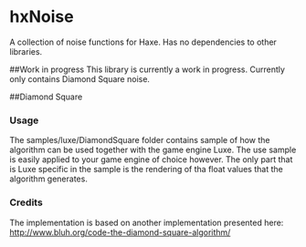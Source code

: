 # hxNoise
A collection of noise functions for Haxe. Has no dependencies to other libraries. 

##Work in progress
This library is currently a work in progress. Currently only contains Diamond Square noise.


##Diamond Square
### Usage
The samples/luxe/DiamondSquare folder contains sample of how the algorithm can be used together with the game engine Luxe. The use sample is easily applied to your game engine of choice however. The only part that is Luxe specific in the sample is the rendering of tha float values that the algorithm generates.
### Credits
The implementation is based on another implementation presented here:
http://www.bluh.org/code-the-diamond-square-algorithm/
